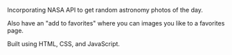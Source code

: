 Incorporating NASA API to get random astronomy photos of the day.

Also have an "add to favorites" where you can images you like to a favorites page.

Built using HTML, CSS, and JavaScript.